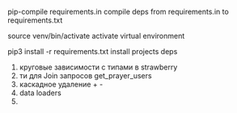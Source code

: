 pip-compile requirements.in compile deps from requirements.in to requirements.txt

source venv/bin/activate activate virtual environment

pip3 install -r requirements.txt install projects deps




1) круговые зависимости с типами в strawberry
2) ти для Join запросов  get_prayer_users
3) каскадное удаление + -
4) data loaders
5)